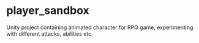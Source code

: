 # player_sandbox
Unity project containing animated character for RPG game, experimenting with different attacks, abilities etc.
